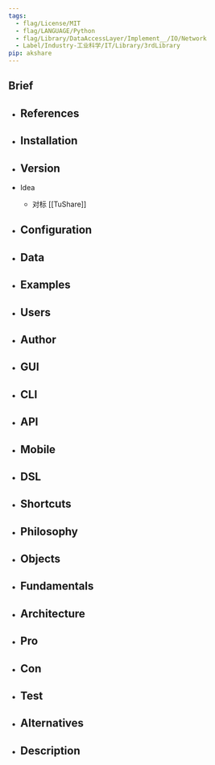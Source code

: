 ```yaml
---
tags:
  - flag/License/MIT
  - flag/LANGUAGE/Python
  - flag/Library/DataAccessLayer/Implement__/IO/Network
  - Label/Industry-工业科学/IT/Library/3rdLibrary
pip: akshare
---
```


## Brief

- References
    - 

- Installation
    - 

- Version
    - 

- Idea
    - 对标 [[TuShare]]

- Configuration
    - 

- Data
    - 

- Examples
    - 

- Users
    - 

- Author
    - 

- GUI
    - 

- CLI
    - 

- API
    - 

- Mobile
    - 

- DSL
    - 

- Shortcuts
    - 

- Philosophy
    - 

- Objects
    - 

- Fundamentals
    - 

- Architecture
    - 

- Pro
    - 

- Con
    - 

- Test
    - 

- Alternatives
    - 

- Description
    - 
